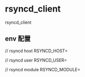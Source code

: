 # rsyncd_client
rsyncd_client

## env 配置

// rsyncd host
RSYNCD_HOST=

// rsyncd user
RSYNCD_USER=

// rsyncd module
RSYNCD_MODULE=
